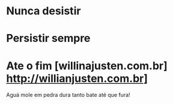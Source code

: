 # Nunca desistir
# Persistir sempre
# Ate o fim [willinajusten.com.br] http://willianjusten.com.br]

Aguá mole em pedra dura tanto bate até que fura!
